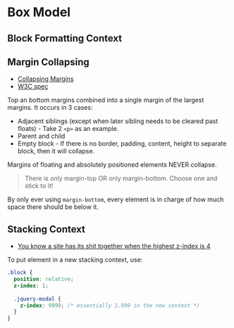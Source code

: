 # Box Model

## Block Formatting Context

## Margin Collapsing

* [Collapsing Margins](https://www.sitepoint.com/web-foundations/collapsing-margins/)
* [W3C spec](https://drafts.csswg.org/css-box-3/#collapsing-margins)

Top an bottom margins combined into a single margin of the largest margins. It occurs in 3 cases:

* Adjacent siblings (except when later sibling needs to be cleared past floats) - Take 2 `<p>` as an example.
* Parent and child
* Empty block - If there is no border, padding, content, height to separate block, then it will collapse.

Margins of floating and absolutely positioned elements NEVER collapse.

> There is only margin-top OR only margin-bottom. Choose one and stick to it!

By only ever using `margin-bottom`, every element is in charge of how much space there should be below it.

## Stacking Context

* [You know a site has its shit together when the highest z-index is 4](https://hackernoon.com/you-know-a-site-has-its-shit-together-when-8ee21040d0bc#.fawru3g9m)

To put element in a new stacking context, use:

```css
.block {
  position: relative;
  z-index: 1;
  
  .jquery-modal {
    z-index: 9999; /* essentially 1.999 in the new context */
  }
}
```
